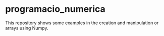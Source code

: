 # programacio_numerica

This repository shows some examples in the creation and manipulation or arrays using Numpy. 
